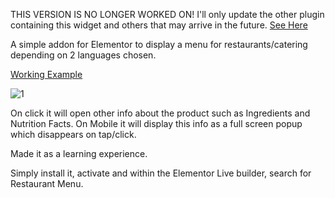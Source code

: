 THIS VERSION IS NO LONGER WORKED ON! I'll only update the other plugin containing this widget and others that may arrive in the future. [See Here](https://github.com/WildWomble/wild-pack-elementor)

A simple addon for Elementor to display a menu for restaurants/catering depending on 2 languages chosen.

[Working Example](https://lunabistro.ro/meniu-restaurant/)

![1](https://github.com/WildWomble/elementor-restaurant-menu/assets/83188038/f2ec1490-2e2a-4433-96a3-73e9bbbf1ac6)

On click it will open other info about the product such as Ingredients and Nutrition Facts. On Mobile it will display this info as a full screen popup which disappears on tap/click.

Made it as a learning experience.

Simply install it, activate and within the Elementor Live builder, search for Restaurant Menu.
